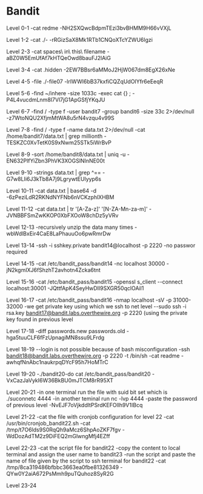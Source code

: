 # Bandit

Level 0-1
-cat redme
-NH2SXQwcBdpmTEzi3bvBHMM9H66vVXjL

Level 1-2
-cat ./-
-rRGizSaX8Mk1RTb1CNQoXTcYZWU6lgzi

Level 2-3
-cat spaces\ in\ this\ filename
-aBZ0W5EmUfAf7kHTQeOwd8bauFJ2lAiG

Level 3-4
-cat .hidden
-2EW7BBsr6aMMoJ2HjW067dm8EgX26xNe

Level 4-5
-file ./-file07
-lrIWWI6bB37kxfiCQZqUdOIYfr6eEeqR

Level 5-6
-find ~/inhere -size 1033c -exec cat {} \;
-P4L4vucdmLnm8I7Vl7jG1ApGSfjYKqJU

Level 6-7
-find / -type f -user bandit7 -group bandit6 -size 33c 2>/dev/null
-z7WtoNQU2XfjmMtWA8u5rN4vzqu4v99S

Level 7-8 
-find / -type f -name data.txt 2>/dev/null
-cat /home/bandit7/data.txt | grep millionth
-TESKZC0XvTetK0S9xNwm25STk5iWrBvP

Level 8-9
-sort /home/bandit8/data.txt | uniq -u
-EN632PlfYiZbn3PhVK3XOGSlNInNE00t

Level 9-10
-strings data.txt | grep ^==
-G7w8LIi6J3kTb8A7j9LgrywtEUlyyp6s

Level 10-11
-cat data.txt | base64 -d
-6zPeziLdR2RKNdNYFNb6nVCKzphlXHBM

Level 11-12
-cat data.txt  | tr '[A-Za-z]' '[N-ZA-Mn-za-m]'
-JVNBBFSmZwKKOP0XbFXOoW8chDz5yVRv

Level 12-13
-recursively unzip the data many times
-wbWdlBxEir4CaE8LaPhauuOo6pwRmrDw

Level 13-14
-ssh -i sshkey.private bandit14@localhost -p 2220
-no passwor required

Level 14-15
-cat /etc/bandit_pass/bandit14
-nc localhost 30000
-jN2kgmIXJ6fShzhT2avhotn4Zcka6tnt

Level 15-16
-cat /etc/bandit_pass/bandit15
-openssl s_client --connect localhost:30001
-JQttfApK4SeyHwDlI9SXGR50qclOAil1

Level 16-17
-cat /etc/bandit_pass/bandit16
-nmap localhost -sV -p 31000-32000
-we get private key using which we ssh to net level
--sudo ssh -i rsa.key bandit17@bandit.labs.overthewire.org -p 2220 (using the private key found in previous level

Level 17-18
-diff passwords.new passwords.old
-hga5tuuCLF6fFzUpnagiMN8ssu9LFrdg

Level 18-19
--login is not possible because of bash misconfiguration
-ssh bandit18@bandit.labs.overthewire.org -p 2220 -t /bin/sh
-cat readme
-awhqfNnAbc1naukrpqDYcF95h7HoMTrC 

Level 19-20
-./bandit20-do cat /etc/bandit_pass/bandit20
-VxCazJaVykI6W36BkBU0mJTCM8rR95XT

Level 20-21
-in one terminal run the file with suid bit set which is ./suconnetc 4444
-in another teminal run nc -lvp 4444
-paste the password of previous level
-NvEJF7oVjkddltPSrdKEFOllh9V1IBcq

Level 21-22
-cat the file with cronjob configuration for level 22
-cat /usr/bin/cronjob_bandit22.sh
-cat /tmp/t7O6lds9S0RqQh9aMcz6ShpAoZKF7fgv
-WdDozAdTM2z9DiFEQ2mGlwngMfj4EZff

Level 22-23
-cat the script file for bandit22
-copy the content to local terminal and assign the user name to bandit23
-run the script and paste the name of file given by the script to ssh terminal for bandit22
-cat /tmp/8ca319486bfbbc3663ea0fbe81326349
-QYw0Y2aiA672PsMmh9puTQuhoz8SyR2G

Level 23-24

